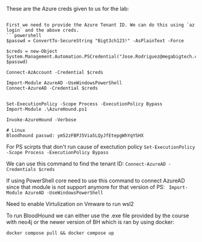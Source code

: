 These are the Azure creds given to us for the lab:

```

First we need to provide the Azure Tenant ID. We can do this using `az login` and the above creds. 
```powershell
$passwd = ConvertTo-SecureString "Bigt3ch123!" -AsPlainText -Force

$creds = new-Object System.Management.Automation.PSCredential("Jose.Rodriguez@megabigtech.com", $passwd)

Connect-AzAccount -Credential $creds

Import-Module AzureAD -UseWindowsPowerShell
Connect-AzureAD -Credential $creds


Set-ExecutionPolicy -Scope Process -ExecutionPolicy Bypass
Import-Module .\AzureHound.ps1 

Invoke-AzureHound -Verbose

# Linux
Bloodhound passwd: ym52zFBPJ5Via5LQyJfEtepgWhYqYSHX 
```

For PS scirpts that don't run cause of exectution policy
`Set-ExecutionPolicy -Scope Process -ExecutionPolicy Bypass`

We can use this command to find the tenant ID:
`Connect-AzureAD -Credentials $creds`

If using PowerShell core need to use this command to connect AzureAD since that module is not support anymore for that version of PS:
` Import-Module AzureAD -UseWindowsPowerShell`


Need to enable Virtulization on Vmware to run wsl2


To run BloodHound we can either use the .exe file provided by the course with neo4j or the newer version of BH which is ran by using docker: 
```
docker compose pull && docker compose up
```
